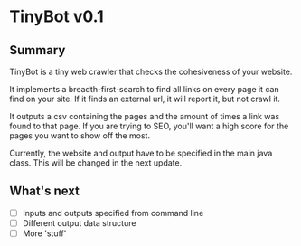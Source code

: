 TinyBot v0.1
============

Summary
-------

TinyBot is a tiny web crawler that checks the cohesiveness of your website.

It implements a breadth-first-search to find all links on every page it can find 
on your site. If it finds an external url, it will report it, but not crawl it.

It outputs a csv containing the pages and the amount of times a link was found
to that page. If you are trying to SEO, you'll want a high score for the pages
you want to show off the most.

Currently, the website and output have to be specified in the main java class.
This will be changed in the next update.

What's next
-----------

- [ ] Inputs and outputs specified from command line
- [ ] Different output data structure
- [ ] More 'stuff'
